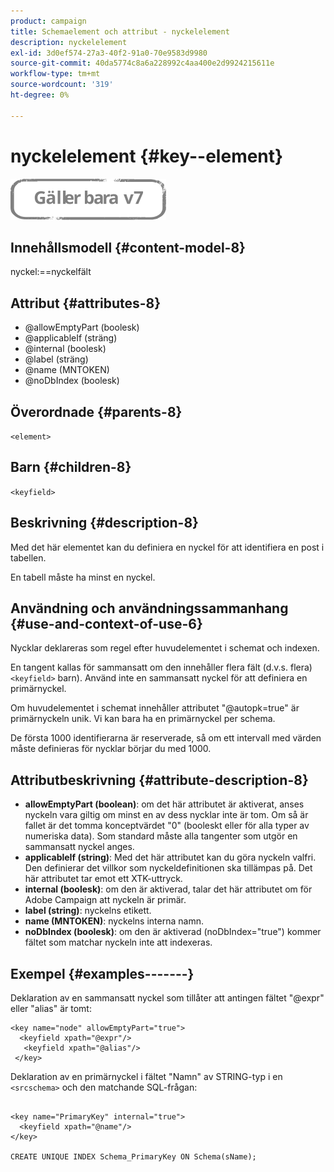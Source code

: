 ```yaml
---
product: campaign
title: Schemaelement och attribut - nyckelelement
description: nyckelelement
exl-id: 3d0ef574-27a3-40f2-91a0-70e9583d9980
source-git-commit: 40da5774c8a6a228992c4aa400e2d9924215611e
workflow-type: tm+mt
source-wordcount: '319'
ht-degree: 0%

---
```


# nyckelelement {#key--element}

![](../../../assets/v7-only.svg)

## Innehållsmodell {#content-model-8}

nyckel:==nyckelfält

## Attribut {#attributes-8}

* @allowEmptyPart (boolesk)
* @applicableIf (sträng)
* @internal (boolesk)
* @label (sträng)
* @name (MNTOKEN)
* @noDbIndex (boolesk)

## Överordnade {#parents-8}

`<element>`

## Barn {#children-8}

`<keyfield>`

## Beskrivning {#description-8}

Med det här elementet kan du definiera en nyckel för att identifiera en post i tabellen.

En tabell måste ha minst en nyckel.

## Användning och användningssammanhang {#use-and-context-of-use-6}

Nycklar deklareras som regel efter huvudelementet i schemat och indexen.

En tangent kallas för sammansatt om den innehåller flera fält (d.v.s. flera) `<keyfield>` barn). Använd inte en sammansatt nyckel för att definiera en primärnyckel.

Om huvudelementet i schemat innehåller attributet &quot;@autopk=true&quot; är primärnyckeln unik. Vi kan bara ha en primärnyckel per schema.

De första 1000 identifierarna är reserverade, så om ett intervall med värden måste definieras för nycklar börjar du med 1000.

## Attributbeskrivning {#attribute-description-8}

* **allowEmptyPart (boolean)**: om det här attributet är aktiverat, anses nyckeln vara giltig om minst en av dess nycklar inte är tom. Om så är fallet är det tomma konceptvärdet &quot;0&quot; (booleskt eller för alla typer av numeriska data). Som standard måste alla tangenter som utgör en sammansatt nyckel anges.
* **applicableIf (string)**: Med det här attributet kan du göra nyckeln valfri. Den definierar det villkor som nyckeldefinitionen ska tillämpas på. Det här attributet tar emot ett XTK-uttryck.
* **internal (boolesk)**: om den är aktiverad, talar det här attributet om för Adobe Campaign att nyckeln är primär.
* **label (string)**: nyckelns etikett.
* **name (MNTOKEN)**: nyckelns interna namn.
* **noDbIndex (boolesk)**: om den är aktiverad (noDbIndex=&quot;true&quot;) kommer fältet som matchar nyckeln inte att indexeras.

## Exempel {#examples-------}

Deklaration av en sammansatt nyckel som tillåter att antingen fältet &quot;@expr&quot; eller &quot;alias&quot; är tomt:

```
<key name="node" allowEmptyPart="true">
  <keyfield xpath="@expr"/>
   <keyfield xpath="@alias"/>
 </key>
```

Deklaration av en primärnyckel i fältet &quot;Namn&quot; av STRING-typ i en `<srcschema>`  och den matchande SQL-frågan:

```
 
<key name="PrimaryKey" internal="true">  
  <keyfield xpath="@name"/>
</key>

CREATE UNIQUE INDEX Schema_PrimaryKey ON Schema(sName);
```
